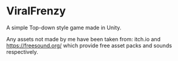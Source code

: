 # ViralFrenzy

A simple Top-down style game made in Unity.

Any assets not made by me have been taken from: itch.io and https://freesound.org/ which provide free asset packs and sounds respectively.
